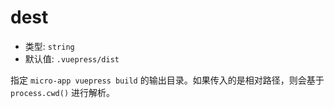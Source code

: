 # dest

- 类型: `string`
- 默认值: `.vuepress/dist`

指定 `micro-app vuepress build` 的输出目录。如果传入的是相对路径，则会基于 `process.cwd()` 进行解析。
